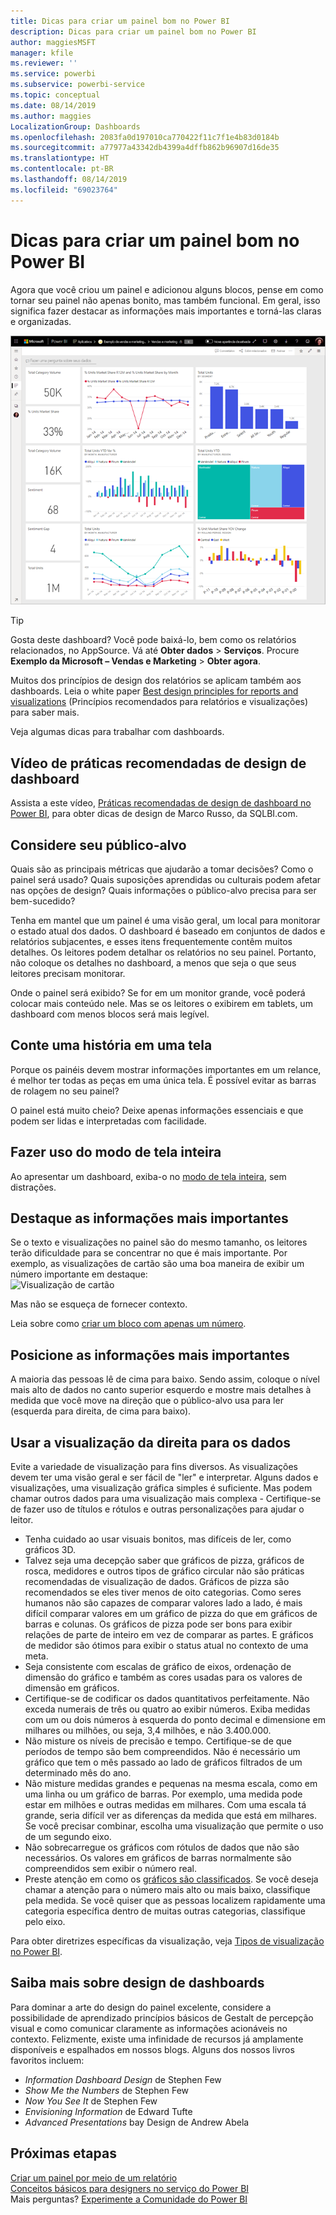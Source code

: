 ```yaml
---
title: Dicas para criar um painel bom no Power BI
description: Dicas para criar um painel bom no Power BI
author: maggiesMSFT
manager: kfile
ms.reviewer: ''
ms.service: powerbi
ms.subservice: powerbi-service
ms.topic: conceptual
ms.date: 08/14/2019
ms.author: maggies
LocalizationGroup: Dashboards
ms.openlocfilehash: 2083fa0d197010ca770422f11c7f1e4b83d0184b
ms.sourcegitcommit: a77977a43342db4399a4dffb862b96907d16de35
ms.translationtype: HT
ms.contentlocale: pt-BR
ms.lasthandoff: 08/14/2019
ms.locfileid: "69023764"
---
```

# <a name="tips-for-designing-a-great-power-bi-dashboard"></a>Dicas para criar um painel bom no Power BI
Agora que você criou um painel e adicionou alguns blocos, pense em como tornar seu painel não apenas bonito, mas também funcional. Em geral, isso significa fazer destacar as informações mais importantes e torná-las claras e organizadas.

![Dashboard de exemplo de marketing e vendas](media/service-dashboards-design-tips/power-bi-marketing-sample-dashboard.png)

> [!TIP]
> Gosta deste dashboard? Você pode baixá-lo, bem como os relatórios relacionados, no AppSource. Vá até **Obter dados** > **Serviços**. Procure **Exemplo da Microsoft – Vendas e Marketing** > **Obter agora**.

Muitos dos princípios de design dos relatórios se aplicam também aos dashboards. Leia o white paper [Best design principles for reports and visualizations](visuals/power-bi-visualization-best-practices.md) (Princípios recomendados para relatórios e visualizações) para saber mais.

Veja algumas dicas para trabalhar com dashboards.

## <a name="dashboard-design-best-practices-video"></a>Vídeo de práticas recomendadas de design de dashboard

Assista a este vídeo, [Práticas recomendadas de design de dashboard no Power BI](https://www.youtube.com/watch?v=-tdkUYrzrio), para obter dicas de design de Marco Russo, da SQLBI.com.

## <a name="consider-your-audience"></a>Considere seu público-alvo
Quais são as principais métricas que ajudarão a tomar decisões? Como o painel será usado? Quais suposições aprendidas ou culturais podem afetar nas opções de design? Quais informações o público-alvo precisa para ser bem-sucedido?

Tenha em mantel que um painel é uma visão geral, um local para monitorar o estado atual dos dados. O dashboard é baseado em conjuntos de dados e relatórios subjacentes, e esses itens frequentemente contêm muitos detalhes. Os leitores podem detalhar os relatórios no seu painel. Portanto, não coloque os detalhes no dashboard, a menos que seja o que seus leitores precisam monitorar.

Onde o painel será exibido? Se for em um monitor grande, você poderá colocar mais conteúdo nele. Mas se os leitores o exibirem em tablets, um dashboard com menos blocos será mais legível.

## <a name="tell-a-story-on-one-screen"></a>Conte uma história em uma tela
Porque os painéis devem mostrar informações importantes em um relance, é melhor ter todas as peças em uma única tela. É possível evitar as barras de rolagem no seu painel?

O painel está muito cheio?  Deixe apenas informações essenciais e que podem ser lidas e interpretadas com facilidade.

## <a name="make-use-of-full-screen-mode"></a>Fazer uso do modo de tela inteira
Ao apresentar um dashboard, exiba-o no [modo de tela inteira](consumer/end-user-focus.md), sem distrações.

## <a name="accent-the-most-important-information"></a>Destaque as informações mais importantes
Se o texto e visualizações no painel são do mesmo tamanho, os leitores terão dificuldade para se concentrar no que é mais importante. Por exemplo, as visualizações de cartão são uma boa maneira de exibir um número importante em destaque:  
![Visualização de cartão](media/service-dashboards-design-tips/pbi_card.png)

Mas não se esqueça de fornecer contexto.  

Leia sobre como [criar um bloco com apenas um número](visuals/power-bi-visualization-card.md).

## <a name="place-the-most-important-information"></a>Posicione as informações mais importantes
A maioria das pessoas lê de cima para baixo. Sendo assim, coloque o nível mais alto de dados no canto superior esquerdo e mostre mais detalhes à medida que você move na direção que o público-alvo usa para ler (esquerda para direita, de cima para baixo).

## <a name="use-the-right-visualization-for-the-data"></a>Usar a visualização da direita para os dados
Evite a variedade de visualização para fins diversos.  As visualizações devem ter uma visão geral e ser fácil de "ler" e interpretar.  Alguns dados e visualizações, uma visualização gráfica simples é suficiente. Mas podem chamar outros dados para uma visualização mais complexa - Certifique-se de fazer uso de títulos e rótulos e outras personalizações para ajudar o leitor.  

* Tenha cuidado ao usar visuais bonitos, mas difíceis de ler, como gráficos 3D. 
* Talvez seja uma decepção saber que gráficos de pizza, gráficos de rosca, medidores e outros tipos de gráfico circular não são práticas recomendadas de visualização de dados. Gráficos de pizza são recomendados se eles tiver menos de oito categorias. Como seres humanos não são capazes de comparar valores lado a lado, é mais difícil comparar valores em um gráfico de pizza do que em gráficos de barras e colunas. Os gráficos de pizza pode ser bons para exibir relações de parte de inteiro em vez de comparar as partes. E gráficos de medidor são ótimos para exibir o status atual no contexto de uma meta.
* Seja consistente com escalas de gráfico de eixos, ordenação de dimensão do gráfico e também as cores usadas para os valores de dimensão em gráficos.
* Certifique-se de codificar os dados quantitativos perfeitamente. Não exceda numerais de três ou quatro ao exibir números. Exiba medidas com um ou dois números à esquerda do ponto decimal e dimensione em milhares ou milhões, ou seja, 3,4 milhões, e não 3.400.000.
* Não misture os níveis de precisão e tempo. Certifique-se de que períodos de tempo são bem compreendidos. Não é necessário um gráfico que tem o mês passado ao lado de gráficos filtrados de um determinado mês do ano.
* Não misture medidas grandes e pequenas na mesma escala, como em uma linha ou um gráfico de barras. Por exemplo, uma medida pode estar em milhões e outras medidas em milhares. Com uma escala tá grande, seria difícil ver as diferenças da medida que está em milhares. Se você precisar combinar, escolha uma visualização que permite o uso de um segundo eixo.
* Não sobrecarregue os gráficos com rótulos de dados que não são necessários. Os valores em gráficos de barras normalmente são compreendidos sem exibir o número real.
* Preste atenção em como os [gráficos são classificados](consumer/end-user-change-sort.md). Se você deseja chamar a atenção para o número mais alto ou mais baixo, classifique pela medida. Se você quiser que as pessoas localizem rapidamente uma categoria específica dentro de muitas outras categorias, classifique pelo eixo.  

Para obter diretrizes específicas da visualização, veja [Tipos de visualização no Power BI](visuals/power-bi-visualization-types-for-reports-and-q-and-a.md).  

## <a name="learn-more-about-dashboard-design"></a>Saiba mais sobre design de dashboards
Para dominar a arte do design do painel excelente, considere a possibilidade de aprendizado princípios básicos de Gestalt de percepção visual e como comunicar claramente as informações acionáveis no contexto. Felizmente, existe uma infinidade de recursos já amplamente disponíveis e espalhados em nossos blogs. Alguns dos nossos livros favoritos incluem:

* *Information Dashboard Design* de Stephen Few  
* *Show Me the Numbers* de Stephen Few  
* *Now You See It* de Stephen Few  
* *Envisioning Information* de Edward Tufte  
* *Advanced Presentations* bay Design de Andrew Abela   

## <a name="next-steps"></a>Próximas etapas
[Criar um painel por meio de um relatório](service-dashboard-create.md)  
[Conceitos básicos para designers no serviço do Power BI](service-basic-concepts.md)  
Mais perguntas? [Experimente a Comunidade do Power BI](http://community.powerbi.com/)
